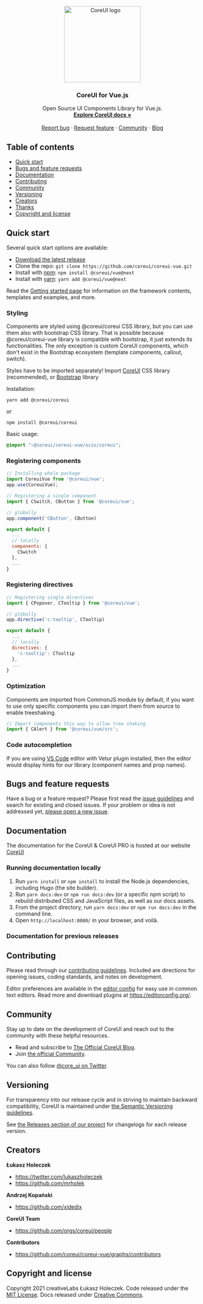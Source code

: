 <p align="center">
  <a href="https://coreui.io/">
    <img src="https://coreui.io/images/brand/coreui-signet.svg" alt="CoreUI logo" width="200">
  </a>
</p>

<h3 align="center">CoreUI for Vue.js</h3>

<p align="center">
  Open Source UI Components Library for Vue.js.
  <br>
  <a href="https://coreui.io/vue/docs/4.0/"><strong>Explore CoreUI docs »</strong></a>
  <br>
  <br>
  <a href="https://github.com/coreui/coreui-vue/issues/new?template=bug_report.md">Report bug</a>
  ·
  <a href="https://github.com/coreui/coreui-vue/issues/new?template=feature_request.md">Request feature</a>
  ·
  <a href="https://community.coreui.io/">Community</a>
  ·
  <a href="https://blog.coreui.io/">Blog</a>
</p>


## Table of contents

- [Quick start](#quick-start)
- [Bugs and feature requests](#bugs-and-feature-requests)
- [Documentation](#documentation)
- [Contributing](#contributing)
- [Community](#community)
- [Versioning](#versioning)
- [Creators](#creators)
- [Thanks](#thanks)
- [Copyright and license](#copyright-and-license)


## Quick start

Several quick start options are available:

- [Download the latest release](https://github.com/coreui/coreui-vue/archive/refs/heads/v4.zip)
- Clone the repo: `git clone https://github.com/coreui/coreui-vue.git`
- Install with [npm](https://www.npmjs.com/): `npm install @coreui/vue@next`
- Install with [yarn](https://yarnpkg.com/): `yarn add @coreui/vue@next`

Read the [Getting started page](https://coreui.io/vue/docs/4.0/getting-started/introduction.html) for information on the framework contents, templates and examples, and more.

### Styling

Components are styled using @coreui/coreui CSS library, but you can use them also with bootstrap CSS library. That is possible because @coreui/coreui-vue library is compatible with bootstrap, it just extends its functionalities. The only exception is custom CoreUI components, which don't exist in the Bootstrap ecosystem (template components, callout, switch).

Styles have to be imported separately! Import [CoreUI](https://github.com/coreui/coreui) CSS library (recommended), or [Bootstrap](https://getbootstrap.com/) library

Installation:
```shell
yarn add @coreui/coreui
```

or

```shell
npm install @coreui/coreui
```

Basic usage:
```scss
@import "~@coreui/coreui-vue/scss/coreui";
```

### Registering components

```js
// Installing whole package
import CoreuiVue from '@coreui/vue';
app.use(CoreuiVue);

// Registering a single component
import { CSwitch, CButton } from '@coreui/vue';

// globally
app.component('CButton', CButton)

export default {
  ...
  // locally
  components: {
    CSwitch
  },
  ...
}
```

### Registering directives

```js
// Registering single directives
import { CPopover, CTooltip } from '@coreui/vue';

// globally
app.directive('c-tooltip', CTooltip)

export default {
  ...
  // locally
  directives: {
    'c-tooltip': CTooltip
  },
  ...
}
```

### Optimization

Components are imported from CommonJS module by default, if you want to use only specific components you can import them from source to enable treeshaking.

```js
// Import components this way to allow tree shaking
import { CAlert } from '@coreui/vue/src';
```

### Code autocompletion

If you are using [VS Code](https://code.visualstudio.com/) editor with Vetur plugin installed, then the editor would display hints for our library (component names and prop names).


## Bugs and feature requests

Have a bug or a feature request? Please first read the [issue guidelines](https://github.com/coreui/coreui-vue/blob/main/.github/CONTRIBUTING.md#using-the-issue-tracker) and search for existing and closed issues. If your problem or idea is not addressed yet, [please open a new issue](https://github.com/coreui/coreui-vue/issues/new).

## Documentation

The documentation for the CoreUI & CoreUI PRO is hosted at our website [CoreUI](https://coreui.io/)

### Running documentation locally

1. Run `yarn install` or `npm install` to install the Node.js dependencies, including Hugo (the site builder).
2. Run `yarn docs:dev` or `npm run docs:dev` (or a specific npm script) to rebuild distributed CSS and JavaScript files, as well as our docs assets.
3. From the project directory, run `yarn docs:dev` or `npm run docs:dev` in the command line.
4. Open `http://localhost:8080/` in your browser, and voilà.

### Documentation for previous releases

## Contributing

Please read through our [contributing guidelines](https://github.com/coreui/coreui-vue/blob/main/.github/CONTRIBUTING.md). Included are directions for opening issues, coding standards, and notes on development.

Editor preferences are available in the [editor config](https://github.com/coreui/coreui-vue/blob/main/.editorconfig) for easy use in common text editors. Read more and download plugins at <https://editorconfig.org/>.

## Community

Stay up to date on the development of CoreUI and reach out to the community with these helpful resources.

- Read and subscribe to [The Official CoreUI Blog](https://blog.coreui.io/).
- Join [the official Community](https://community.coreui.io/).

You can also follow [@core_ui on Twitter](https://twitter.com/core_ui).

## Versioning

For transparency into our release cycle and in striving to maintain backward compatibility, CoreUI is maintained under [the Semantic Versioning guidelines](http://semver.org/).

See [the Releases section of our project](https://github.com/coreui/coreui-vue/releases) for changelogs for each release version.


## Creators

**Łukasz Holeczek**

* <https://twitter.com/lukaszholeczek>
* <https://github.com/mrholek>

**Andrzej Kopański**

* <https://github.com/xidedix>

**CoreUI Team**

* <https://github.com/orgs/coreui/people>

**Contributors**

* <https://github.com/coreui/coreui-vue/graphs/contributors>

## Copyright and license

Copyright 2021 creativeLabs Łukasz Holeczek. Code released under the [MIT License](https://github.com/coreui/coreui-vue/blob/main/LICENSE). Docs released under [Creative Commons](https://creativecommons.org/licenses/by/3.0/).